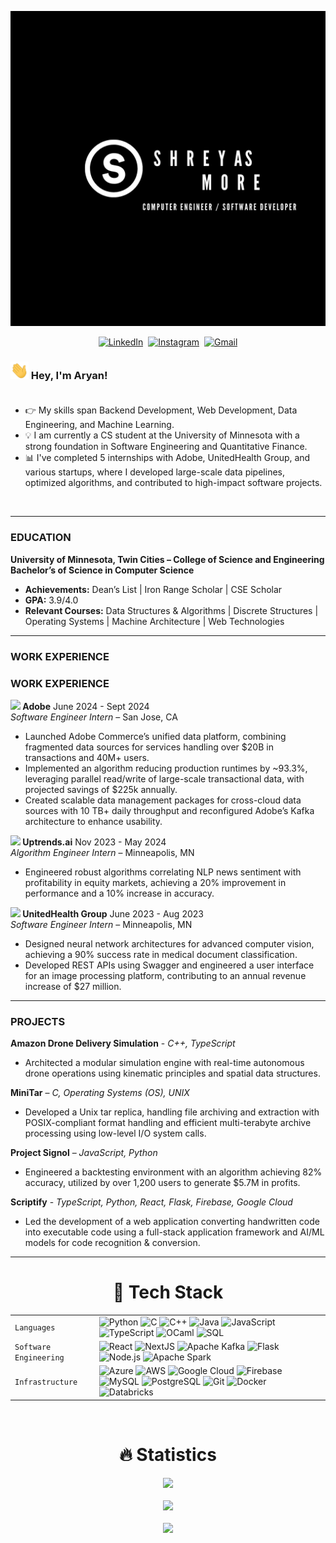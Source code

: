 ![Header](https://github.com/staticshreyas/staticshreyas/blob/master/_Logo.png "Header")

<p align="center">
<a href="https://www.linkedin.com/in/aryan-padmanabhan/"><img src="https://img.shields.io/badge/linkedin-%230077B5.svg?&style=for-the-badge&logo=linkedin&logoColor=white" alt="LinkedIn" /></a>&nbsp; 
<a href="https://www.instagram.com/aryan_padmanabhan/"><img src="https://img.shields.io/badge/instagram-%23E4405F.svg?&style=for-the-badge&logo=instagram&logoColor=white" alt="Instagram" /></a>&nbsp;
<a href="mailto:aryanpaddy007@gmail.com.com"><img src="https://img.shields.io/badge/-gmail-c14438?style=for-the-badge&logo=Gmail&logoColor=white" alt="Gmail" /></a>	
</p>


### <img src="https://github.com/vishant-mehta/vishant-mehta/blob/main/hello.gif" width="29px"> Hey, I'm Aryan! <br><br>

- 👉 My skills span Backend Development, Web Development, Data Engineering, and Machine Learning.
- 💡 I am currently a CS student at the University of Minnesota with a strong foundation in Software Engineering and Quantitative Finance.
- 📊 I've completed 5 internships with Adobe, UnitedHealth Group, and various startups, where I developed large-scale data pipelines, optimized algorithms, and contributed to high-impact software projects.

<br />


---

### EDUCATION

**University of Minnesota, Twin Cities – College of Science and Engineering** 		                  
**Bachelor’s of Science in Computer Science** 
- **Achievements:** Dean’s List | Iron Range Scholar | CSE Scholar   
- **GPA:** 3.9/4.0  
- **Relevant Courses:** Data Structures & Algorithms | Discrete Structures | Operating Systems | Machine Architecture | Web Technologies 

---

### WORK EXPERIENCE

### WORK EXPERIENCE

**<img src="https://logos-world.net/wp-content/uploads/2020/06/Adobe-Logo-2020-present.png" width="75px"> Adobe**				                                       				           June 2024 - Sept 2024  
*Software Engineer Intern* – San Jose, CA  
- Launched Adobe Commerce’s unified data platform, combining fragmented data sources for services handling over $20B in transactions and 40M+ users.
- Implemented an algorithm reducing production runtimes by ~93.3%, leveraging parallel read/write of large-scale transactional data, with projected savings of $225k annually.
- Created scalable data management packages for cross-cloud data sources with 10 TB+ daily throughput and reconfigured Adobe’s Kafka architecture to enhance usability.

**<img src="https://encrypted-tbn0.gstatic.com/images?q=tbn:ANd9GcQtSWq83pFzQReDmcP8_i7VZVFwWPnVgCC4Tw&s" width="75px"> Uptrends.ai**											             Nov 2023 - May 2024  
*Algorithm Engineer Intern* – Minneapolis, MN  
- Engineered robust algorithms correlating NLP news sentiment with profitability in equity markets, achieving a 20% improvement in performance and a 10% increase in accuracy.

**<img src="https://1000logos.net/wp-content/uploads/2018/02/unitedhealthcare-emblem.png" width="75px"> UnitedHealth Group**											   June 2023 - Aug 2023  
*Software Engineer Intern* – Minneapolis, MN  
- Designed neural network architectures for advanced computer vision, achieving a 90% success rate in medical document classification.
- Developed REST APIs using Swagger and engineered a user interface for an image processing platform, contributing to an annual revenue increase of $27 million.


---

### PROJECTS

**Amazon Drone Delivery Simulation** - *C++, TypeScript*  
- Architected a modular simulation engine with real-time autonomous drone operations using kinematic principles and spatial data structures.

**MiniTar** – *C, Operating Systems (OS), UNIX*  
- Developed a Unix tar replica, handling file archiving and extraction with POSIX-compliant format handling and efficient multi-terabyte archive processing using low-level I/O system calls.

**Project Signol** – *JavaScript, Python*  
- Engineered a backtesting environment with an algorithm achieving 82% accuracy, utilized by over 1,200 users to generate $5.7M in profits.

**Scriptify** - *TypeScript, Python, React, Flask, Firebase, Google Cloud*  
- Led the development of a web application converting handwritten code into executable code using a full-stack application framework and AI/ML models for code recognition & conversion.

---


<h1 align="center"> 🚀 Tech Stack</h1>


|               |           |
|       ---     |    ---    |
| `Languages`           | ![Python](https://img.shields.io/badge/python-3670A0?style=for-the-badge&logo=python&logoColor=ffdd54) ![C](https://img.shields.io/badge/C-%23276DC3.svg?style=for-the-badge&logo=c&logoColor=white) ![C++](https://img.shields.io/badge/-C++-034D9A?style=for-the-badge&logo=c%2B%2B) ![Java](https://img.shields.io/badge/-Java-%23ED8B00?style=for-the-badge&logo=Java&logoColor=white) ![JavaScript](https://img.shields.io/badge/-JavaScript-FE7601?style=for-the-badge&logo=javascript) ![TypeScript](https://img.shields.io/badge/TypeScript-007ACC?style=for-the-badge&logo=typescript&logoColor=white) ![OCaml](https://img.shields.io/badge/OCaml-%23EC6813.svg?style=for-the-badge&logo=ocaml&logoColor=white) ![SQL](https://img.shields.io/badge/SQL-%23F29111.svg?style=for-the-badge&logo=postgresql&logoColor=white) |
| `Software Engineering`| ![React](https://img.shields.io/badge/react-%2320232a.svg?style=for-the-badge&logo=react&logoColor=%2361DAFB) ![NextJS](https://img.shields.io/badge/nextjs-%2320232a.svg?style=for-the-badge&logo=next.js&logoColor=%2361DAFB) ![Apache Kafka](https://img.shields.io/badge/apachekafka-%232E333E.svg?style=for-the-badge&logo=apachekafka&logoColor=white) ![Flask](https://img.shields.io/badge/flask-%23000.svg?style=for-the-badge&logo=flask&logoColor=white) ![Node.js](https://img.shields.io/badge/node.js-6DA55F?style=for-the-badge&logo=node.js&logoColor=white) ![Apache Spark](https://img.shields.io/badge/Apache%20Spark-E25A1C?style=for-the-badge&logo=apachespark&logoColor=white)|
| `Infrastructure`      | ![Azure](https://img.shields.io/badge/azure-%230072C6.svg?style=for-the-badge&logo=azure-devops&logoColor=white) ![AWS](https://img.shields.io/badge/AWS-%23FF9900.svg?style=for-the-badge&logo=amazon-aws&logoColor=white) ![Google Cloud](https://img.shields.io/badge/GoogleCloud-%234285F4.svg?style=for-the-badge&logo=google-cloud&logoColor=white) ![Firebase](https://img.shields.io/badge/firebase-%2307405e.svg?style=for-the-badge&logo=firebase&logoColor=white) ![MySQL](https://img.shields.io/badge/MySQL-00000F?style=for-the-badge&logo=mysql&logoColor=white) ![PostgreSQL](https://img.shields.io/badge/postgresql-%23316192.svg?style=for-the-badge&logo=postgresql&logoColor=white) ![Git](https://img.shields.io/badge/Git-682181?style=for-the-badge&logo=git&logoColor=white) ![Docker](https://img.shields.io/badge/Docker-%230db7ed.svg?style=for-the-badge&logo=docker&logoColor=white) ![Databricks](https://img.shields.io/badge/databricks-%2307405e.svg?style=for-the-badge&logo=databricks&logoColor=white)|


<br/>

<h1 align="center"> 🔥 Statistics </h1>

<p align="center">
    <img src="https://github-readme-stats.vercel.app/api?username=aryanpadmanabhan&hide=prs&show_icons=true&title_color=3380C4&icon_color=3380C4&text_color=edf2f7&bg_color=151515"/><br><br>
    <img src="https://github-readme-streak-stats.herokuapp.com/?user=aryanpadmanabhan&theme=dark" /><br><br>
    <img src="https://github-readme-stats.vercel.app/api/top-langs/?username=aryanpadmanabhan&layout=compact&theme=radical" />

</p>
